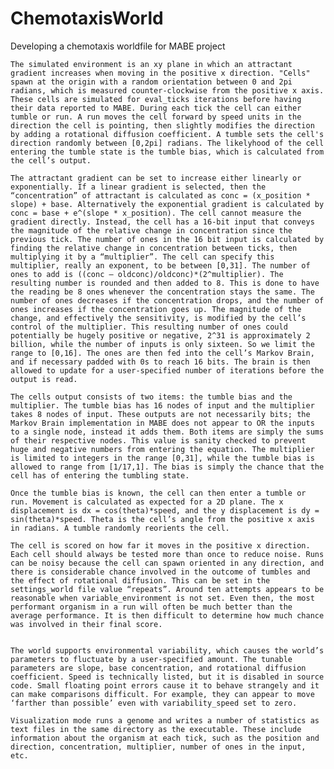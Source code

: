 ﻿# ChemotaxisWorld
Developing a chemotaxis worldfile for MABE project

	The simulated environment is an xy plane in which an attractant gradient increases when moving in the positive x direction. "Cells" spawn at the origin with a random orientation between 0 and 2pi radians, which is measured counter-clockwise from the positive x axis. These cells are simulated for eval_ticks iterations before having their data reported to MABE. During each tick the cell can either tumble or run. A run moves the cell forward by speed units in the direction the cell is pointing, then slightly modifies the direction by adding a rotational diffusion coefficient. A tumble sets the cell's direction randomly between [0,2pi] radians. The likelyhood of the cell entering the tumble state is the tumble bias, which is calculated from the cell’s output.

	The attractant gradient can be set to increase either linearly or exponentially. If a linear gradient is selected, then the “concentration” of attractant is calculated as conc = (x_position * slope) + base. Alternatively the exponential gradient is calculated by conc = base + e^(slope * x_position). The cell cannot measure the gradient directly. Instead, the cell has a 16-bit input that conveys the magnitude of the relative change in concentration since the previous tick. The number of ones in the 16 bit input is calculated by finding the relative change in concentration between ticks, then multiplying it by a “multiplier”. The cell can specify this multiplier, really an exponent, to be between [0,31]. The number of ones to add is ((conc – oldconc)/oldconc)*(2^multiplier). The resulting number is rounded and then added to 8. This is done to have the reading be 8 ones whenever the concentration stays the same. The number of ones decreases if the concentration drops, and the number of ones increases if the concentration goes up. The magnitude of the change, and effectively the sensitivity, is modified by the cell’s control of the multiplier. This resulting number of ones could potentially be hugely positive or negative, 2^31 is approximately 2 billion, while the number of inputs is only sixteen. So we limit the range to [0,16]. The ones are then fed into the cell’s Markov Brain, and if necessary padded with 0s to reach 16 bits. The brain is then allowed to update for a user-specified number of iterations before the output is read.

	The cells output consists of two items: the tumble bias and the multiplier. The tumble bias has 16 nodes of input and the multiplier takes 8 nodes of input. These outputs are not necessarily bits; the Markov Brain implementation in MABE does not appear to OR the inputs to a single node, instead it adds them. Both items are simply the sums of their respective nodes. This value is sanity checked to prevent huge and negative numbers from entering the equation. The multiplier is limited to integers in the range [0,31], while the tumble bias is allowed to range from [1/17,1]. The bias is simply the chance that the cell has of entering the tumbling state. 

	Once the tumble bias is known, the cell can then enter a tumble or run. Movement is calculated as expected for a 2D plane. The x displacement is dx = cos(theta)*speed, and the y displacement is dy = sin(theta)*speed. Theta is the cell’s angle from the positive x axis in radians. A tumble randomly reorients the cell. 

	The cell is scored on how far it moves in the positive x direction. Each cell should always be tested more than once to reduce noise. Runs can be noisy because the cell can spawn oriented in any direction, and there is considerable chance involved in the outcome of tumbles and the effect of rotational diffusion. This can be set in the settings_world file value “repeats”. Around ten attempts appears to be reasonable when variable_environment is not set. Even then, the most performant organism in a run will often be much better than the average performance. It is then difficult to determine how much chance was involved in their final score. 


	The world supports environmental variability, which causes the world’s parameters to fluctuate by a user-specified amount. The tunable parameters are slope, base concentration, and rotational diffusion coefficient. Speed is technically listed, but it is disabled in source code. Small floating point errors cause it to behave strangely and it can make comparisons difficult. For example, they can appear to move ‘farther than possible’ even with variability_speed set to zero. 

	Visualization mode runs a genome and writes a number of statistics as text files in the same directory as the executable. These include information about the organism at each tick, such as the position and direction, concentration, multiplier, number of ones in the input, etc. 













